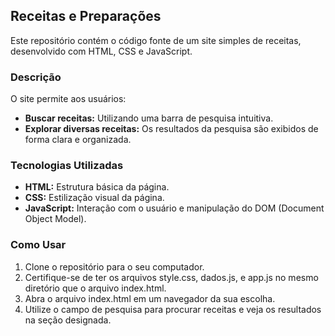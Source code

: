 ## Receitas e Preparações

Este repositório contém o código fonte de um site simples de receitas, desenvolvido com HTML, CSS e JavaScript.

### Descrição

O site permite aos usuários:

* **Buscar receitas:** Utilizando uma barra de pesquisa intuitiva.
* **Explorar diversas receitas:** Os resultados da pesquisa são exibidos de forma clara e organizada.

### Tecnologias Utilizadas

* **HTML:** Estrutura básica da página.
* **CSS:** Estilização visual da página.
* **JavaScript:** Interação com o usuário e manipulação do DOM (Document Object Model).

### Como Usar

1.  Clone o repositório para o seu computador.
2.  Certifique-se de ter os arquivos style.css, dados.js, e app.js no mesmo diretório que o arquivo index.html.
3.  Abra o arquivo index.html em um navegador da sua escolha.
4.  Utilize o campo de pesquisa para procurar receitas e veja os resultados na seção designada.
